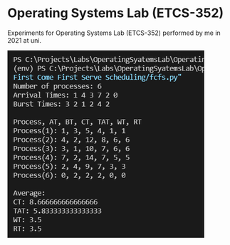 # Operating Systems Lab (ETCS-352)
Experiments for Operating Systems Lab (ETCS-352) performed by me in 2021 at uni.

![Output](./output.png)
